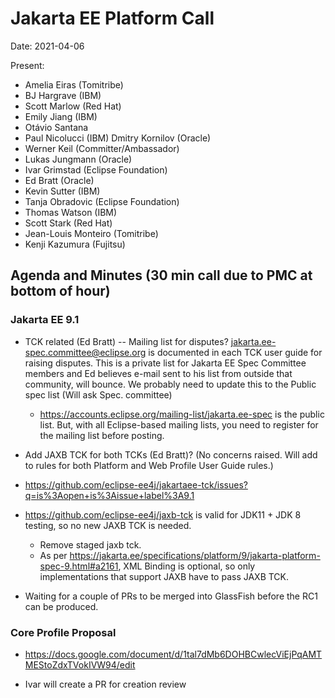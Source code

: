 # Jakarta EE Platform Call

Date: 2021-04-06

Present:

- Amelia Eiras (Tomitribe) 
- BJ Hargrave (IBM)
- Scott Marlow (Red Hat)
- Emily Jiang (IBM)
- Otávio Santana
- Paul Nicolucci (IBM)
Dmitry Kornilov (Oracle)
- Werner Keil (Committer/Ambassador)
- Lukas Jungmann (Oracle)
- Ivar Grimstad (Eclipse Foundation)
- Ed Bratt (Oracle)
- Kevin Sutter (IBM)
- Tanja Obradovic (Eclipse Foundation)
- Thomas Watson (IBM)
- Scott Stark (Red Hat)
- Jean-Louis Monteiro (Tomitribe)
- Kenji Kazumura (Fujitsu)

## Agenda and Minutes (30 min call due to PMC at bottom of hour)

### Jakarta EE 9.1

* TCK related (Ed Bratt) -- Mailing list for disputes? jakarta.ee-spec.committee@eclipse.org is documented in each TCK user guide for raising disputes. This is a private list for Jakarta EE Spec Committee members and Ed believes e-mail sent to his list from outside that community, will bounce. We probably need to update this to the Public spec list (Will ask Spec. committee)
  * https://accounts.eclipse.org/mailing-list/jakarta.ee-spec is the public list.  But, with all Eclipse-based mailing lists, you need to register for the mailing list before posting.

* Add JAXB TCK for both TCKs (Ed Bratt)? (No concerns raised. Will add to rules for both Platform and Web Profile User Guide rules.)

* https://github.com/eclipse-ee4j/jakartaee-tck/issues?q=is%3Aopen+is%3Aissue+label%3A9.1

* https://github.com/eclipse-ee4j/jaxb-tck is valid for JDK11 + JDK 8 testing, so no new JAXB TCK is needed.
  * Remove staged jaxb tck.
  * As per https://jakarta.ee/specifications/platform/9/jakarta-platform-spec-9.html#a2161, XML Binding is optional, so only implementations that support JAXB have to pass JAXB TCK.

* Waiting for a couple of PRs to be merged into GlassFish before the RC1 can be produced.

### Core Profile Proposal

* https://docs.google.com/document/d/1tal7dMb6DOHBCwlecViEjPqAMTMEStoZdxTVokIVW94/edit 

* Ivar will create a PR for creation review
